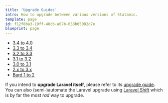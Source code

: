 ```yaml
---
title: 'Upgrade Guides'
intro: How to upgrade between various versions of Statamic.
template: page
id: f12f8ba3-19ff-48cb-a07b-653b05082d7e
blueprint: page
---
```

- [3.4 to 4.0](/upgrade-guide/3-4-to-4-0)
- [3.3 to 3.4](/upgrade-guide/3-3-to-3-4)
- [3.2 to 3.3](/upgrade-guide/3-2-to-3-3)
- [3.1 to 3.2](/upgrade-guide/3-1-to-3-2)
- [3.0 to 3.1](/upgrade-guide/3-0-to-3-1)
- [2.x to 3.x](/upgrade-guide/v2-to-v3)
- [Bard 1 to 2](/upgrade-guide/bard-v1-to-v2)

If you intend to **upgrade Laravel itself**, please refer to its [upgrade guide](https://laravel.com/docs/upgrade).
You can also (semi-)automate the Laravel upgrade using [Laravel Shift](https://laravelshift.com) which is by far the most _rad_ way to upgrade.
